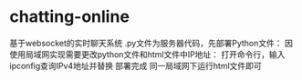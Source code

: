 # chatting-online
基于websocket的实时聊天系统
.py文件为服务器代码，先部署Python文件：
因使用局域网实现需要更改python文件和html文件中IP地址：
打开命令行，输入ipconfig查询IPv4地址并替换
部署完成
同一局域网下运行html文件即可

